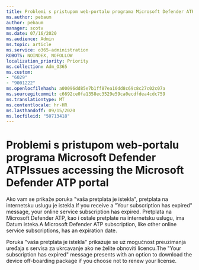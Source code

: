 ```yaml
---
title: Problemi s pristupom web-portalu programa Microsoft Defender ATP
ms.author: pebaum
author: pebaum
manager: scotv
ms.date: 07/16/2020
ms.audience: Admin
ms.topic: article
ms.service: o365-administration
ROBOTS: NOINDEX, NOFOLLOW
localization_priority: Priority
ms.collection: Adm_O365
ms.custom:
- "6029"
- "9001222"
ms.openlocfilehash: a00096dd85e7b1ff87ea10dd8c69c8c27c02c07a
ms.sourcegitcommit: c6692ce0fa1358ec3529e59ca0ecdfdea4cdc759
ms.translationtype: MT
ms.contentlocale: hr-HR
ms.lasthandoff: 09/15/2020
ms.locfileid: "50713418"
---
```

# <a name="issues-accessing-the-microsoft-defender-atp-portal"></a><span data-ttu-id="90312-102">Problemi s pristupom web-portalu programa Microsoft Defender ATP</span><span class="sxs-lookup"><span data-stu-id="90312-102">Issues accessing the Microsoft Defender ATP portal</span></span>

<span data-ttu-id="90312-103">Ako vam se prikaže poruka "vaša pretplata je istekla", pretplata na internetsku uslugu je istekla.</span><span class="sxs-lookup"><span data-stu-id="90312-103">If you receive a "Your subscription has expired" message, your online service subscription has expired.</span></span> <span data-ttu-id="90312-104">Pretplata na Microsoft Defender ATP, kao i ostale pretplate na internetsku uslugu, ima Datum isteka.</span><span class="sxs-lookup"><span data-stu-id="90312-104">A Microsoft Defender ATP subscription, like other online service subscriptions, has an expiration date.</span></span>

<span data-ttu-id="90312-105">Poruka "vaša pretplata je istekla" prikazuje se uz mogućnost preuzimanja uređaja s servisa za ukrcavanje ako ne želite obnoviti licencu.</span><span class="sxs-lookup"><span data-stu-id="90312-105">The "Your subscription has expired" message presents with an option to download the device off-boarding package if you choose not to renew your license.</span></span>